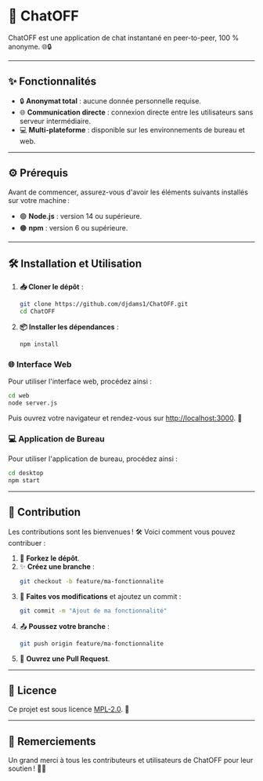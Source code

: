 # 💬 ChatOFF

ChatOFF est une application de chat instantané en peer-to-peer, 100 % anonyme. 🌐🔒

---

## ✨ Fonctionnalités

- 🔒 **Anonymat total** : aucune donnée personnelle requise.
- 🌐 **Communication directe** : connexion directe entre les utilisateurs sans serveur intermédiaire.
- 💻 **Multi-plateforme** : disponible sur les environnements de bureau et web.

---

## ⚙️ Prérequis

Avant de commencer, assurez-vous d'avoir les éléments suivants installés sur votre machine :

- 🟢 **Node.js** : version 14 ou supérieure.
- 🟠 **npm** : version 6 ou supérieure.

---

## 🛠️ Installation et Utilisation

1. **📥 Cloner le dépôt** :

   ```bash
   git clone https://github.com/djdams1/ChatOFF.git
   cd ChatOFF
   ```

2. **📦 Installer les dépendances** :

   ```bash
   npm install
   ```

### 🌐 Interface Web

Pour utiliser l'interface web, procédez ainsi :

```bash
cd web
node server.js
```

Puis ouvrez votre navigateur et rendez-vous sur [http://localhost:3000](http://localhost:3000). 🌟

### 💻 Application de Bureau

Pour utiliser l'application de bureau, procédez ainsi :

```bash
cd desktop
npm start
```

---

## 🤝 Contribution

Les contributions sont les bienvenues ! 🛠️ Voici comment vous pouvez contribuer :

1. 🍴 **Forkez le dépôt**.
2. ✨ **Créez une branche** :
   ```bash
   git checkout -b feature/ma-fonctionnalite
   ```
3. 💾 **Faites vos modifications** et ajoutez un commit :
   ```bash
   git commit -m "Ajout de ma fonctionnalité"
   ```
4. 📤 **Poussez votre branche** :
   ```bash
   git push origin feature/ma-fonctionnalite
   ```
5. 🔄 **Ouvrez une Pull Request**.

---

## 📜 Licence

Ce projet est sous licence [MPL-2.0](LICENSE). 📄

---

## 💖 Remerciements

Un grand merci à tous les contributeurs et utilisateurs de ChatOFF pour leur soutien ! 🙌🎉
